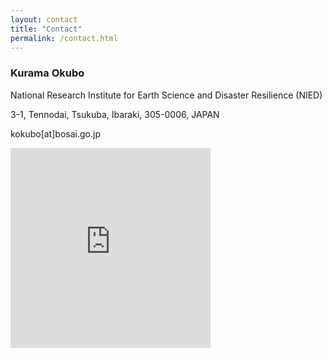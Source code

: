 ```yaml
---
layout: contact
title: "Contact"
permalink: /contact.html
---
```


### Kurama Okubo

National Research Institute for Earth Science and Disaster Resilience (NIED)

3-1, Tennodai, Tsukuba, Ibaraki, 305-0006, JAPAN

kokubo[at]bosai.go.jp

<iframe src="https://www.google.com/maps/embed?pb=!1m18!1m12!1m3!1d3222.6787387059635!2d140.08937971517764!3d36.12568378009306!2m3!1f0!2f0!3f0!3m2!1i1024!2i768!4f13.1!3m3!1m2!1s0x6022094861c409c7%3A0x6f1186571e6e0f3b!2z6Ziy54G956eR5a2m5oqA6KGT56CU56m25omA!5e0!3m2!1sja!2sjp!4v1601587998115!5m2!1sja!2sjp" width="320" height="320" frameborder="0" style="border:0;" allowfullscreen="" aria-hidden="false" tabindex="0"></iframe>